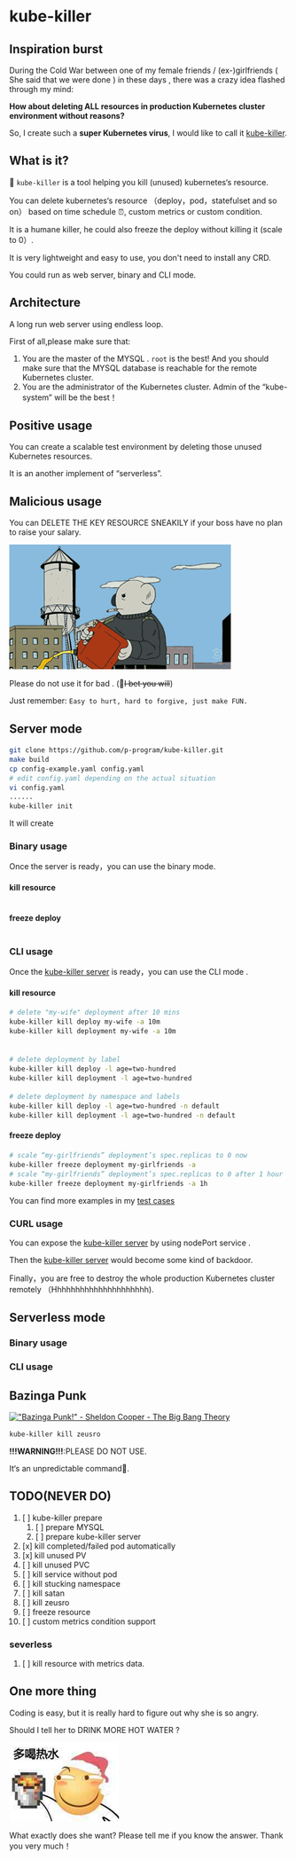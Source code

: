 # kube-killer

## Inspiration burst

During the Cold War between one of my female friends / (ex-)girlfriends ( She said that we were done ) in these days , there was a crazy idea flashed through my mind:

**How about deleting ALL resources in production Kubernetes cluster environment without reasons?**

So, I create such a **super Kubernetes virus**, I would like to call it [kube-killer](https://github.com/p-program/kube-killer).

## What is it?

🤣 `kube-killer` is a tool helping you kill (unused) kubernetes‘s resource.

You can delete kubernetes‘s resource （deploy，pod，statefulset and so on） based on time schedule ⏰,
 custom metrics or custom condition.

It is a humane killer, he could also freeze the deploy without killing it (scale to 0）.

It is very lightweight and easy to use, you don't need to install any CRD.

You could run as web server, binary and CLI mode.

## Architecture

A long run web server using endless loop.

First of all,please make sure that:

1. You are the master of the MYSQL . `root` is the best! And you should make sure that the MYSQL database is reachable for the remote Kubernetes cluster.
1. You are the administrator of the Kubernetes cluster. Admin of the “kube-system” will be the best！

## Positive usage

You can create a scalable test environment by deleting those unused Kubernetes resources.

It is an another implement of “serverless”.

## Malicious usage

You can DELETE THE KEY RESOURCE SNEAKILY if your boss have no plan to raise your salary.

![image](/docs/img/rm.gif)

Please do not use it for bad . (🤣~~I bet you will~~)

Just remember:
`Easy to hurt, hard to forgive, just make FUN.`

## Server mode

```bash
git clone https://github.com/p-program/kube-killer.git
make build
cp config-example.yaml config.yaml
# edit config.yaml depending on the actual situation
vi config.yaml
......
kube-killer init
```

It will create 

### Binary usage

Once the server is ready，you can use the binary mode.

#### kill resource

```go

```

#### freeze deploy

```go

```

### CLI usage

Once the [kube-killer server](#Web-server-mode) is ready，you can use the CLI mode .

#### kill resource

```bash
# delete "my-wife" deployment after 10 mins
kube-killer kill deploy my-wife -a 10m
kube-killer kill deployment my-wife -a 10m


# delete deployment by label
kube-killer kill deploy -l age=two-hundred
kube-killer kill deployment -l age=two-hundred

# delete deployment by namespace and labels
kube-killer kill deploy -l age=two-hundred -n default
kube-killer kill deployment -l age=two-hundred -n default

```

#### freeze deploy

```bash
# scale “my-girlfriends” deployment’s spec.replicas to 0 now
kube-killer freeze deployment my-girlfriends -a
# scale “my-girlfriends” deployment’s spec.replicas to 0 after 1 hour
kube-killer freeze deployment my-girlfriends -a 1h

```

You can find more examples in my [test cases]()

### CURL usage

You can expose the [kube-killer server](#Web-server-mode) by using nodePort service .

Then the [kube-killer server](#Web-server-mode) would become some kind of backdoor.

Finally，you are free to destroy the whole production Kubernetes cluster  remotely （Hhhhhhhhhhhhhhhhhhhhh).


## Serverless mode

### Binary usage

### CLI usage

## Bazinga Punk

[!["Bazinga Punk!" - Sheldon Cooper - The Big Bang Theory](http://img.youtube.com/vi/HS7YZhsjRAo/0.jpg)](http://www.youtube.com/watch?v=HS7YZhsjRAo)

```bash
kube-killer kill zeusro
```

**!!!WARNING!!!**:PLEASE DO NOT USE.

It‘s an unpredictable command🤣.

## TODO(NEVER DO)

1. [ ] kube-killer prepare
    1. [ ] prepare MYSQL
    1. [ ] prepare kube-killer server
1. [x] kill completed/failed pod automatically
1. [x] kill unused PV
1. [ ] kill unused PVC
1. [ ] kill service without pod
1. [ ] kill stucking namespace
1. [ ] kill satan
1. [ ] kill zeusro
1. [ ] freeze resource
1. [ ] custom metrics condition support

### severless

1. [ ] kill resource with metrics data.

## One more thing

Coding is easy, but it is really hard to figure out why she is so angry.

Should I tell her to DRINK MORE HOT WATER ?

![image](/docs/img/hot-water.png)

What exactly does she want? Please tell me if you know the answer. Thank you very much！